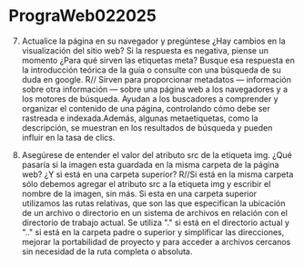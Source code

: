 # PrograWeb022025

7. Actualice la página en su navegador y pregúntese ¿Hay cambios en la visualización del sitio web? Si la
   respuesta es negativa, piense un momento ¿Para qué sirven las etiquetas meta? Busque esa respuesta en la
   introducción teórica de la guía o consulte con una búsqueda de su duda en google.
   R// Sirven para proporcionar metadatos — información sobre otra información — sobre una página web a los navegadores y a los motores de búsqueda.
   Ayudan a los buscadores a comprender y organizar el contenido de una página, controlando cómo debe ser rastreada e indexada.Además, algunas
   metaetiquetas, como la descripción, se muestran en los resultados de búsqueda y pueden influir en la tasa de clics.

8. Asegúrese de entender el valor del atributo src de la etiqueta img. ¿Qué pasaría si la imagen esta guardada
   en la misma carpeta de la página web? ¿Y si está en una carpeta superior?
   R//Si está en la misma carpeta sólo debemos agregar el atributo src a la etiqueta img y escribir el nombre de la imagen, sin más.
   Si esta en una carpeta superior utilizamos las rutas relativas, que son las que especifican la ubicación de un archivo o directorio
   en un sistema de archivos en relación con el directorio de trabajo actual. Se utiliza "." si está en el directorio actual y ".." si
   está en la carpeta padre o superior y simplificar las direcciones, mejorar la portabilidad de proyecto y para acceder a archivos
   cercanos sin necesidad de la ruta completa o absoluta.

